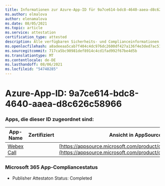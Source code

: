 ```yaml
---
title: Informationen zur Azure-App-ID für 9a7ce614-bdc8-4640-aaea-d8c626c58966
ms.author: elmalova
author: elenamalova
ms.date: 08/05/2021
ms.topic: article
ms.service: attestation
certification_type: attested
description: Alle verfügbaren Sicherheits- und Complianceinformationen für 9a7ce614-bdc8-4640-aaea-d8c626c58966.
ms.openlocfilehash: a8adeeaa5cab7f404c4dc976dc2600df427a136f4e3ded7ac51022b2b26ca3a1
ms.sourcegitcommit: 717ca5bc90981def8914c4cd1fad992f67be4d5b
ms.translationtype: MT
ms.contentlocale: de-DE
ms.lasthandoff: 08/06/2021
ms.locfileid: "54748285"
---
```

# <a name="azure-app-id-9a7ce614-bdc8-4640-aaea-d8c626c58966"></a>Azure-App-ID: 9a7ce614-bdc8-4640-aaea-d8c626c58966


### <a name="apps-associated-with-this-id"></a>Apps, die dieser ID zugeordnet sind:
| **App-Name** | **Zertifiziert** | **Ansicht in AppSource** |
|--------------|---------------|-----------------------|
| [Webex Call](https://docs.microsoft.com/microsoft-365-app-certification/forward/WA200001495) |  | [https://appsource.microsoft.com/product/office/WA200001495](https://appsource.microsoft.com/product/office/WA200001495) |

### <a name="microsoft-365-app-compliance-status"></a>Microsoft 365 App-Compliancestatus
- Publisher Attestaton Status: Completed

